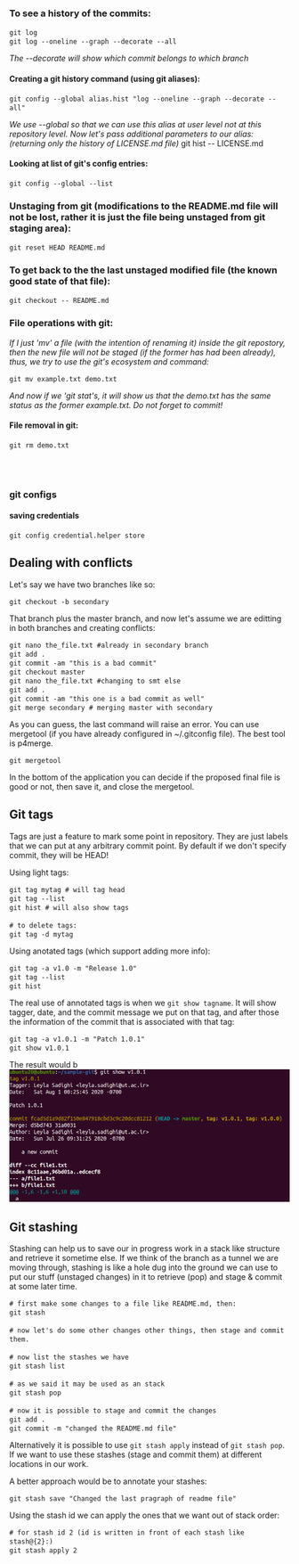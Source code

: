 ### To see a history of the commits:
    git log
    git log --oneline --graph --decorate --all
*The --decorate will show which commit belongs to which branch*

#### Creating a git history command (using git aliases): 
    git config --global alias.hist "log --oneline --graph --decorate --all"
*We use --global so that we can use this alias at user level not at this repository level. Now let's pass additional parameters to our alias: (returning only the history of LICENSE.md file)*
    git hist -- LICENSE.md

#### Looking at list of git's config entries:
    git config --global --list


### Unstaging from git (modifications to the README.md file will not be lost, rather it is just the file being unstaged from git staging area):
    git reset HEAD README.md 

### To get back to the the last unstaged modified file (the known good state of that file):
    git checkout -- README.md


### File operations with git:
*If I just 'mv' a file (with the intention of renaming it) inside the git repostory, then the new file will not be staged (if the former has had been already), thus, we try to  use the git's ecosystem and command:* 

    git mv example.txt demo.txt

*And now if we 'git stat's, it will show us that the demo.txt has the same status as the former example.txt. Do not forget to commit!*

#### File removal in git:
    git rm demo.txt 



<br>
<br>

### git configs

#### saving credentials

    git config credential.helper store



## Dealing with conflicts
Let's say we have two branches like so:

    git checkout -b secondary

That branch plus the master branch, and now let's assume we are editting in both branches and creating conflicts:
    
    git nano the_file.txt #already in secondary branch
    git add . 
    git commit -am "this is a bad commit"
    git checkout master
    git nano the_file.txt #changing to smt else
    git add . 
    git commit -am "this one is a bad commit as well"
    git merge secondary # merging master with secondary

As you can guess, the last command will raise an error. You can use mergetool (if you have already configured in ~/.gitconfig file). The best tool is p4merge.

    git mergetool

In the bottom of the application you can decide if the proposed final file is good or not, then save it, and close the mergetool. 



## Git tags
Tags are just a feature to mark some point in repository. They are just labels that we can put at any arbitrary commit point. By default if we don't specify commit, they will be HEAD!

Using light tags:

    git tag mytag # will tag head
    git tag --list
    git hist # will also show tags
    
    # to delete tags:
    git tag -d mytag

Using anotated tags (which support adding more info):

    git tag -a v1.0 -m "Release 1.0"
    git tag --list
    git hist

The real use of annotated tags is when we `git show tagname`. It will show tagger, date, and the commit message we put on that tag, and after those the information of the commit that is associated with that tag:

    git tag -a v1.0.1 -m "Patch 1.0.1"
    git show v1.0.1

The result would b
![alt text](https://raw.githubusercontent.com/mojtaba-eshghie/github-for-researchers/master/resources/a_tags.png)



## Git stashing
Stashing can help us to save our in progress work in a stack like structure and retrieve it sometime else. If we think of the branch as a tunnel we are moving through, stashing is like a hole dug into the ground we can use to put our stuff (unstaged changes) in it to retrieve (pop) and stage & commit at some later time. 

    # first make some changes to a file like README.md, then:
    git stash 

    # now let's do some other changes other things, then stage and commit them.
    
    # now list the stashes we have
    git stash list 

    # as we said it may be used as an stack
    git stash pop 

    # now it is possible to stage and commit the changes 
    git add .
    git commit -m "changed the README.md file"

Alternatively it is possible to use `git stash apply` instead of `git stash pop`. If we want to use these stashes (stage and commit them) at different locations in our work.

A better approach would be to annotate your stashes:

    git stash save "Changed the last pragraph of readme file"

Using the stash id we can apply the ones that we want out of stack order:

    # for stash id 2 (id is written in front of each stash like stash@{2}:)
    git stash apply 2

